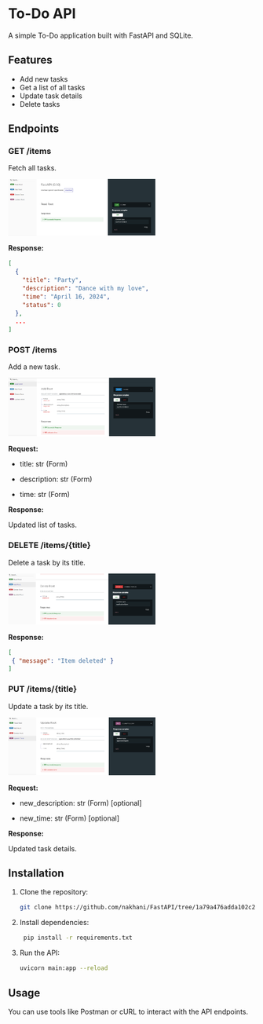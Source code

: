 # To-Do API

A simple To-Do application built with FastAPI and SQLite.

## Features

- Add new tasks
- Get a list of all tasks
- Update task details
- Delete tasks

## Endpoints

### GET /items
Fetch all tasks.

<img src="photos/1.png" width = "300">

**Response:**
```json
[
  {
    "title": "Party",
    "description": "Dance with my love",
    "time": "April 16, 2024",
    "status": 0
  },
  ...
]
```

### POST /items
Add a new task.

<img src="photos/2.png" width = "300">

**Request:**

- title: str (Form)

- description: str (Form)

- time: str (Form)

**Response:**

Updated list of tasks.

### DELETE /items/{title}
Delete a task by its title.

<img src="photos/3.png" width = "300">

**Response:**
```json
[
 { "message": "Item deleted" }
]
```

### PUT /items/{title}
Update a task by its title.

<img src="photos/4.png" width = "300">

**Request:**

- new_description: str (Form) [optional]

- new_time: str (Form) [optional]

**Response:**

Updated task details.

## Installation

1. Clone the repository:
 
    ```bash
    git clone https://github.com/nakhani/FastAPI/tree/1a79a476adda102c2f28d1b6f2660418c561916e/FastAPI/To-Do%20App
    ```
2. Install dependencies:

   ```bash
    pip install -r requirements.txt
    ```

3. Run the API:

    ```bash
    uvicorn main:app --reload
    ```

## Usage

You can use tools like Postman or cURL to interact with the API endpoints.
